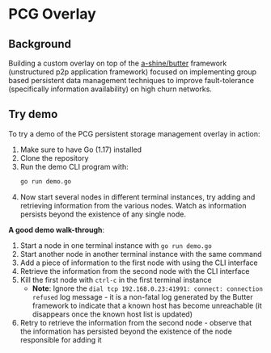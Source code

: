 # PCG Overlay

## Background

Building a custom overlay on top of the [a-shine/butter](https://github.com/a-shine/butter) framework (unstructured p2p application framework) focused on implementing group based persistent data management techniques to improve fault-tolerance (specifically information availability) on high churn networks.

## Try demo
To try a demo of the PCG persistent storage management overlay in action:
1. Make sure to have Go (1.17) installed
2. Clone the repository
3. Run the demo CLI program with:
    ```bash
    go run demo.go
    ```
4. Now start several nodes in different terminal instances, try adding and retrieving information from the various nodes. Watch as information persists beyond the existence of any single node.

**A good demo walk-through**:
1. Start a node in one terminal instance with `go run demo.go`
2. Start another node in another terminal instance with the same command
3. Add a piece of information to the first node with using the CLI interface
4. Retrieve the information from the second node with the CLI interface
5. Kill the first node with `ctrl-c` in the first terminal instance
   - **Note**: Ignore the `dial tcp 192.168.0.23:41991: connect: connection refused` log message - it is a non-fatal log generated by the Butter framework to indicate that a known host has become unreachable (it disappears once the known host list is updated)
6. Retry to retrieve the information from the second node - observe that the information has persisted beyond the existence of the node responsible for adding it
